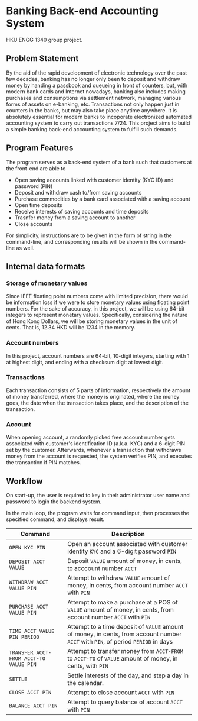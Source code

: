 # Banking Back-end Accounting System

HKU ENGG 1340 group project.

## Problem Statement

By the aid of the rapid development of electronic technology over the past few decades, banking has no longer only been to deposit and withdraw money by handing a passbook and queueing in front of counters, but, with modern bank cards and Internet nowadays, banking also includes making purchases and consumptions via settlement network, managing various forms of assets on e-banking, etc. Transactions not only happen just in counters in the banks, but may also take place anytime anywhere. It is absolutely essential for modern banks to incoporate electronized automated accounting system to carry out transactions 7/24. This project aims to build a simple banking back-end accounting system to fulfill such demands.

## Program Features

The program serves as a back-end system of a bank such that customers at the front-end are able to

- Open saving accounts linked with customer identity (KYC ID) and password (PIN)
- Deposit and withdraw cash to/from saving accounts
- Purchase commodities by a bank card associated with a saving account
- Open time deposits
- Receive interests of saving accounts and time deposits
- Trasnfer money from a saving account to another
- Close accounts

For simplicity, instructions are to be given in the form of string in the command-line, and corresponding results will be shown in the command-line as well.

## Internal data formats

### Storage of monetary values

Since IEEE floating point numbers come with limited precision, there would be information loss if we were to store monetary values using floating point numbers. For the sake of accuracy, in this project, we will be using 64-bit integers to represent monetary values. Specifically, considering the nature of Hong Kong Dollars, we will be storing monetary values in the unit of cents. That is, 12.34 HKD will be 1234 in the memory.

### Account numbers

In this project, account numbers are 64-bit, 10-digit integers, starting with 1 at highest digit, and ending with a checksum digit at lowest digit.

### Transactions

Each transaction consists of 5 parts of information, respectively the amount of money transferred, where the money is originated, where the money goes, the date when the transaction takes place, and the description of the transaction.

### Account

When opening account, a randomly picked free account number gets associated with customer's identification ID (a.k.a. KYC) and a 6-digit PIN set by the customer. Afterwards, whenever a transaction that withdraws money from the account is requested, the system verifies PIN, and executes the transaction if PIN matches.

## Workflow

On start-up, the user is required to key in their administrator user name and password to login the backend system.

In the main loop, the program waits for command input, then processes the specified command, and displays result.

| Command | Description |
|---------|-------------|
| `OPEN KYC PIN` | Open an account associated with customer identity `KYC` and a 6-digit password `PIN` |
| `DEPOSIT ACCT VALUE` | Deposit `VALUE` amount of money, in cents, to acccount number `ACCT` |
| `WITHDRAW ACCT VALUE PIN` | Attempt to withdraw `VALUE` amount of money, in cents, from account number `ACCT` with `PIN` |
| `PURCHASE ACCT VALUE PIN` | Attempt to make a purchase at a POS of `VALUE` amount of money, in cents, from account number `ACCT` with `PIN` |
| `TIME ACCT VALUE PIN PERIOD` | Attempt to a time deposit of `VALUE` amount of money, in cents, from account number `ACCT` with `PIN`, of period `PERIOD` in days |
| `TRANSFER ACCT-FROM ACCT-TO VALUE PIN` | Attempt to transfer money from `ACCT-FROM` to `ACCT-TO` of `VALUE` amount of money, in cents, with `PIN` |
| `SETTLE` | Settle interests of the day, and step a day in the calendar. |
| `CLOSE ACCT PIN` | Attempt to close account `ACCT` with `PIN` |
| `BALANCE ACCT PIN` | Attempt to query balance of account `ACCT` with `PIN` |

